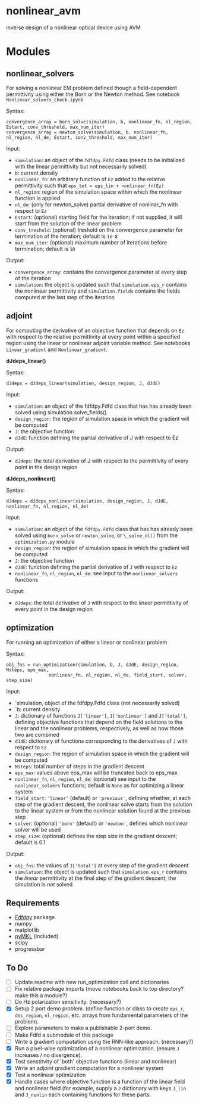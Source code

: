 # nonlinear_avm
inverse design of a nonlinear optical device using AVM

# Modules

## nonlinear_solvers
For solving a nonlinear EM problem defined though a field-dependent permittivity using either the Born or the Newton method. See notebook `Nonlinear_solvers_check.ipynb`

Syntax: 

    convergence_array = born_solve(simulation, b, nonlinear_fn, nl_region, Estart, conv_threshold, max_num_iter)
    convergence_array = newton_solve(simulation, b, nonlinear_fn, nl_region, nl_de, Estart, conv_threshold, max_num_iter)

Input:
- `simulation`: an object of the `fdfdpy.Fdfd` class (needs to be initialized with the linear permittivity but not necessarily solved)
- `b`: current density
- `nonlinear_fn`: an arbitrary function of `Ez` added to the relative permittivity such that `eps_tot = eps_lin + nonlinear_fn(Ez)`
- `nl_region`: region of the simulation space within which the nonlinear function is applied
- `nl_de`: (only for newton_solve) partial derivative of nonlinar_fn with respect to `Ez`
- `Estart`: (optional) starting field for the iteration; if not supplied, it will start from the solution of the linear problem
- `conv_treshold`: (optional) treshold on the convergence parameter for termination of the iteration; default is `1e-8`
- `max_num_iter`: (optional) maximum number of iterations before termination; default is `10`

Output:
- `convergence_array`: contains the convergence parameter at every step of the iteration
- `simulation`: the object is updated such that `simulation.eps_r` contains the nonlinear permittivity and `simulation.fields` contains the fields computed at the last step of the iteration

## adjoint
For computing the derivative of an objective function that depends on `Ez` with respect to the relative permittivity at every point within a specified region using the linear or nonlinear adjoint variable method. See notebooks `Linear_gradient` and `Nonlinear_gradient`.

**dJdeps_linear()**

Syntax:

    dJdeps = dJdeps_linear(simulation, design_region, J, dJdE)

Input:
- `simulation`: an object of the fdfdpy.Fdfd class that has has already been solved using simulation.solve_fields()
- `design_region`: the region of simulation space in which the gradient will be computed
- `J`: the objective function 
- `dJdE`: function defining the partial derivative of J with respect to Ez

Output:
- `dJdeps`: the total derivative of J with respect to the permittivity of every point in the design region

**dJdeps_nonlinear()**

Syntax:

    dJdeps = dJdeps_nonlinear(simulation, design_region, J, dJdE, nonlinear_fn, nl_region, nl_de)

Input:
- `simulation`: an object of the `fdfdpy.Fdfd` class that has has already been solved using `born_solve` or `newton_solve`, or `\_solve_nl()` from the `optimization.py` module
- `design_region`: the region of simulation space in which the gradient will be computed
- `J`: the objective function 
- `dJdE`: function defining the partial derivative of `J` with respect to `Ez`
- `nonlinear_fn`, `nl_region`, `nl_de`: see input to the `nonlinear_solvers` functions

Output:
- `dJdeps`: the total derivative of `J` with respect to the *linear* permittivity of every point in the design region

## optimization
For running an optimization of either a linear or nonlinear problem 

Syntax:

    obj_fns = run_optimization(simulation, b, J, dJdE, design_region, Nsteps, eps_max, 
					nonlinear_fn, nl_region, nl_de, field_start, solver, step_size)

Input:
- `simulation, object of the fdfdpy.Fdfd class (not necessarily solved)
- `b: current density
- `J`: dictionary of functions `J['linear']`, `J['nonlinear']` and `J['total']`, defining objective functions that depend on the field solutions to the linear and the nonlinear problems, respectively, as well as how those two are combined
- `dJdE`: dictionary of functions corresponding to the derivatives of `J` with respect to `Ez`
- `design_region`: the region of simulation space in which the gradient will be computed
- `Nsteps`: total number of steps in the gradient descent
- `eps_max`: values above eps_max will be truncated back to eps_max
- `nonlinear_fn`, `nl_region`, `nl_de`: (optional) see input to the `nonlinear_solvers` functions; default is `None` as for optimizing a linear system
- `field_start`: `'linear'` (default) or `'previous'`, defining whether, at each step of the gradient descent, the nonlinear solve starts from the solution to the linear system or from the nonlinear solution found at the previous step
- `solver`: (optional) `'born'` (default) or `'newton'`, defines which nonlinear solver will be used
- `step_size`: (optional) defines the step size in the gradient descent; default is 0.1
          
Output:
- `obj_fns`: the values of `J['total']` at every step of the gradient descent
- `simulation`: the object is updated such that `simulation.eps_r` contains the *linear* permittivity at the final step of the gradient descent; the simulation is *not* solved

## Requirements
- [Fdfdpy](https://github.com/fancompute/fdfdpy) package.
- numpy
- matplotlib
- [pyMKL](https://github.com/dwfmarchant/pyMKL) (included)
- scipy
- progressbar

## To Do
- [ ] Update readme with new run_optimization call and dictionaries
- [ ] Fix relative package imports (move notebooks back to top directory? make this a module?)
- [ ] Do Hz polarization sensitivity. (necessary?)
- [x] Setup 2 port demo problem.  (define function or class to create `eps_r`, `des_region`, `nl_region`, etc. arrays from fundamental parameters of the problem).
- [ ] Explore parameters to make a publishable 2-port demo.
- [ ] Make Fdfd a submodule of this package
- [ ] Write a gradient computation using the RNN-like approach. (necessary?)
- [x] Run a pixel-wise optimization of a nonlinear optimization. (ensure `J` increases / no divergence).
- [x] Test senstitvity of 'both' objective functions (linear and nonlinear)
- [x] Write an adjoint gradient computation for a nonlinear system
- [x] Test a nonlinear optimization
- [x] Handle cases where objective function is a function of the linear field and nonlinear field (for example, supply a `J` dictionary with keys `J_lin` and `J_nonlin` each containing functions for these parts.
